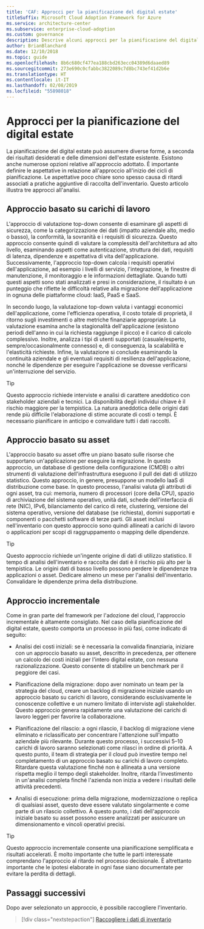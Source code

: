 ```yaml
---
title: 'CAF: Approcci per la pianificazione del digital estate'
titleSuffix: Microsoft Cloud Adoption Framework for Azure
ms.service: architecture-center
ms.subservice: enterprise-cloud-adoption
ms.custom: governance
description: Descrive alcuni approcci per la pianificazione del digital estate
author: BrianBlanchard
ms.date: 12/10/2018
ms.topic: guide
ms.openlocfilehash: 8b6c680cf477ea188cbd263ecc04389d6daaed89
ms.sourcegitcommit: 273e690c0cfabbc3822089c7d8bc743ef41d2b6e
ms.translationtype: HT
ms.contentlocale: it-IT
ms.lasthandoff: 02/08/2019
ms.locfileid: "55898018"
---
```

# <a name="approaches-to-digital-estate-planning"></a>Approcci per la pianificazione del digital estate

La pianificazione del digital estate può assumere diverse forme, a seconda dei risultati desiderati e delle dimensioni dell'estate esistente. Esistono anche numerose opzioni relative all'approccio adottato. È importante definire le aspettative in relazione all'approccio all'inizio dei cicli di pianificazione. Le aspettative poco chiare sono spesso causa di ritardi associati a pratiche aggiuntive di raccolta dell'inventario. Questo articolo illustra tre approcci all'analisi.

## <a name="workload-driven-approach"></a>Approccio basato su carichi di lavoro

L'approccio di valutazione top-down consente di esaminare gli aspetti di sicurezza, come la categorizzazione dei dati (impatto aziendale alto, medio o basso), la conformità, la sovranità e i requisiti di sicurezza. Questo approccio consente quindi di valutare la complessità dell'architettura ad alto livello, esaminando aspetti come autenticazione, struttura dei dati, requisiti di latenza, dipendenze e aspettativa di vita dell'applicazione. Successivamente, l'approccio top-down calcola i requisiti operativi dell'applicazione, ad esempio i livelli di servizio, l'integrazione, le finestre di manutenzione, il monitoraggio e le informazioni dettagliate. Quando tutti questi aspetti sono stati analizzati e presi in considerazione, il risultato è un punteggio che riflette le difficoltà relative alla migrazione dell'applicazione in ognuna delle piattaforme cloud: IaaS, PaaS e SaaS.

In secondo luogo, la valutazione top-down valuta i vantaggi economici dell'applicazione, come l'efficienza operativa, il costo totale di proprietà, il ritorno sugli investimenti o altre metriche finanziarie appropriate. La valutazione esamina anche la stagionalità dell'applicazione (esistono periodi dell'anno in cui la richiesta raggiunge il picco) e il carico di calcolo complessivo. Inoltre, analizza i tipi di utenti supportati (casuale/esperto, sempre/occasionalmente connesso) e, di conseguenza, la scalabilità e l'elasticità richieste. Infine, la valutazione si conclude esaminando la continuità aziendale e gli eventuali requisiti di resilienza dell'applicazione, nonché le dipendenze per eseguire l'applicazione se dovesse verificarsi un'interruzione del servizio.

> [!TIP]
> Questo approccio richiede interviste e analisi di carattere aneddotico con stakeholder aziendali e tecnici. La disponibilità degli individui chiave è il rischio maggiore per la tempistica. La natura aneddotica delle origini dati rende più difficile l'elaborazione di stime accurate di costi o tempi. È necessario pianificare in anticipo e convalidare tutti i dati raccolti.

## <a name="asset-driven-approach"></a>Approccio basato su asset

L'approccio basato su asset offre un piano basato sulle risorse che supportano un'applicazione per eseguire la migrazione. In questo approccio, un database di gestione della configurazione (CMDB) o altri strumenti di valutazione dell'infrastruttura eseguono il pull dei dati di utilizzo statistico. Questo approccio, in genere, presuppone un modello IaaS di distribuzione come base. In questo processo, l'analisi valuta gli attributi di ogni asset, tra cui: memoria, numero di processori (core della CPU), spazio di archiviazione del sistema operativo, unità dati, schede dell'interfaccia di rete (NIC), IPv6, bilanciamento del carico di rete, clustering, versione del sistema operativo, versione del database (se richiesta), domini supportati e componenti o pacchetti software di terze parti. Gli asset inclusi nell'inventario con questo approccio sono quindi allineati a carichi di lavoro o applicazioni per scopi di raggruppamento o mapping delle dipendenze.

> [!TIP]
> Questo approccio richiede un'ingente origine di dati di utilizzo statistico. Il tempo di analisi dell'inventario e raccolta dei dati è il rischio più alto per la tempistica. Le origini dati di basso livello possono perdere le dipendenze tra applicazioni o asset. Dedicare almeno un mese per l'analisi dell'inventario. Convalidare le dipendenze prima della distribuzione.

## <a name="incremental-approach"></a>Approccio incrementale

Come in gran parte del framework per l'adozione del cloud, l'approccio incrementale è altamente consigliato. Nel caso della pianificazione del digital estate, questo comporta un processo in più fasi, come indicato di seguito:

- Analisi dei costi iniziali: se è necessaria la convalida finanziaria, iniziare con un approccio basato su asset, descritto in precedenza, per ottenere un calcolo dei costi iniziali per l'intero digital estate, con nessuna razionalizzazione. Questo consente di stabilire un benchmark per il peggiore dei casi.

- Pianificazione della migrazione: dopo aver nominato un team per la strategia del cloud, creare un backlog di migrazione iniziale usando un approccio basato su carichi di lavoro, considerando esclusivamente le conoscenze collettive e un numero limitato di interviste agli stakeholder. Questo approccio genera rapidamente una valutazione dei carichi di lavoro leggeri per favorire la collaborazione.

- Pianificazione del rilascio: a ogni rilascio, il backlog di migrazione viene eliminato e riclassificato per concentrare l'attenzione sull'impatto aziendale più rilevante. Durante questo processo, i successivi 5&ndash;10 carichi di lavoro saranno selezionati come rilasci in ordine di priorità. A questo punto, il team di strategia per il cloud può investire tempo nel completamento di un approccio basato su carichi di lavoro completo. Ritardare questa valutazione finché non è allineata a una versione rispetta meglio il tempo degli stakeholder. Inoltre, ritarda l'investimento in un'analisi completa finché l'azienda non inizia a vedere i risultati delle attività precedenti.

- Analisi di esecuzione: prima della migrazione, modernizzazione o replica di qualsiasi asset, questo deve essere valutato singolarmente e come parte di un rilascio collettivo. A questo punto, i dati dell'approccio iniziale basato su asset possono essere analizzati per assicurare un dimensionamento e vincoli operativi precisi.

> [!TIP]
> Questo approccio incrementale consente una pianificazione semplificata e risultati accelerati. È molto importante che tutte le parti interessate comprendano l'approccio al ritardo nel processo decisionale. È altrettanto importante che le ipotesi elaborate in ogni fase siano documentate per evitare la perdita di dettagli.

## <a name="next-steps"></a>Passaggi successivi

Dopo aver selezionato un approccio, è possibile raccogliere l'inventario.

> [!div class="nextstepaction"]
> [Raccogliere i dati di inventario](inventory.md)